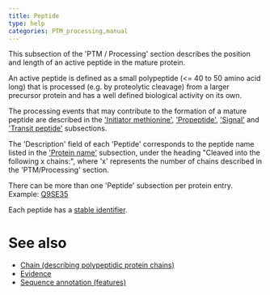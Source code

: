 ```yaml
---
title: Peptide
type: help
categories: PTM_processing,manual
---
```


This subsection of the 'PTM / Processing' section describes the position and length of an active peptide in the mature protein.

An active peptide is defined as a small polypeptide (&lt;= 40 to 50 amino acid long) that is processed (e.g. by proteolytic cleavage) from a larger precursor protein and has a well defined biological activity on its own.

The processing events that may contribute to the formation of a mature peptide are described in the ['Initiator methionine'](https://www.uniprot.org/help/init_met), ['Propeptide'](https://www.uniprot.org/help/propep), ['Signal'](https://www.uniprot.org/help/signal) and ['Transit peptide'](https://www.uniprot.org/help/transit) subsections.

The 'Description' field of each 'Peptide' corresponds to the peptide name listed in the ['Protein name'](https://www.uniprot.org/help/protein_names) subsection, under the heading "Cleaved into the following x chains:", where 'x' represents the number of chains described in the 'PTM/Processing' section.

There can be more than one 'Peptide' subsection per protein entry.  
Example: [Q9SE35](https://www.uniprot.org/uniprotkb/Q9SE35#ptm_processing)

Each peptide has a [stable identifier](https://www.uniprot.org/help/sequence_annotation#annotation_id).

# See also

- [Chain (describing polypeptidic protein chains)](https://www.uniprot.org/help/chain)
- [Evidence](https://www.uniprot.org/help/evidences)
- [Sequence annotation (features)](https://www.uniprot.org/help/sequence_annotation)
